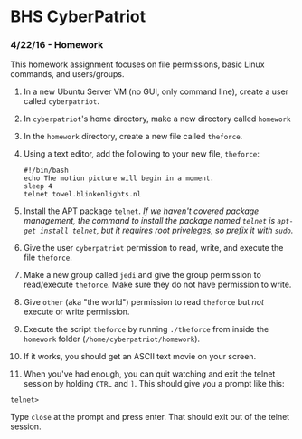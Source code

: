 # BHS CyberPatriot
### 4/22/16 - Homework

This homework assignment focuses on file permissions, basic Linux commands, and users/groups.

1. In a new Ubuntu Server VM (no GUI, only command line), create a user called ``cyberpatriot``.

2. In ``cyberpatriot``'s home directory, make a new directory called ``homework``
3. In the ``homework`` directory, create a new file called ``theforce``.

4. Using a text editor, add the following to your new file, ``theforce``:

    ```
    #!/bin/bash
    echo The motion picture will begin in a moment.
    sleep 4
    telnet towel.blinkenlights.nl
    ```
    
5. Install the APT package ``telnet``. *If we haven't covered package management, the command to install the package named ``telnet`` is ``apt-get install telnet``, but it requires root priveleges, so prefix it with ``sudo``.*

6. Give the user ``cyberpatriot`` permission to read, write, and execute the file ``theforce``.

7. Make a new group called ``jedi`` and give the group permission to read/execute ``theforce``. Make sure they do not have permission to write.
8. Give ``other`` (aka "the world") permission to read ``theforce`` but *not* execute or write permission.
9. Execute the script ``theforce`` by running ``./theforce`` from inside the ``homework`` folder (``/home/cyberpatriot/homework``).
10. If it works, you should get an ASCII text movie on your screen.
11. When you've had enough, you can quit watching and exit the telnet session by holding ``CTRL`` and ``]``. This should give you a prompt like this:

``telnet>``

Type ``close`` at the prompt and press enter. That should exit out of the telnet session.